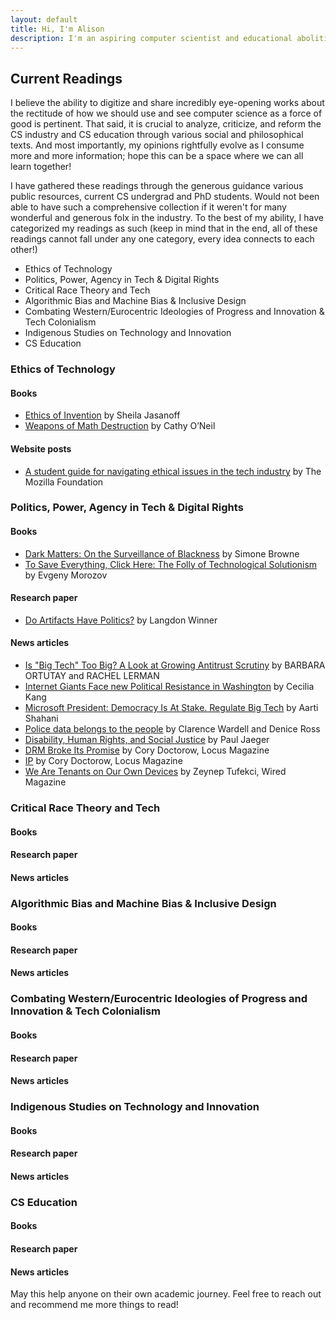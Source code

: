 ```yaml
---
layout: default
title: Hi, I'm Alison
description: I'm an aspiring computer scientist and educational abolitionist
---
```


## Current Readings

I believe the ability to digitize and share incredibly eye-opening works about the rectitude of how we should use and see computer science as a force of good is pertinent. That said, it is crucial to analyze, criticize, and reform the CS industry and CS education through various social and philosophical texts. And most importantly, my opinions rightfully evolve as I consume more and more information; hope this can be a space where we can all learn together!

I have gathered these readings through the generous guidance various public resources, current CS undergrad and PhD students. Would not been able to have such a comprehensive collection if it weren't for many wonderful and generous folx in the industry. To the best of my ability, I have categorized my readings as such (keep in mind that in the end, all of these readings cannot fall under any one category, every idea connects to each other!)

* Ethics of Technology
* Politics, Power, Agency in Tech & Digital Rights
* Critical Race Theory and Tech
* Algorithmic Bias and Machine Bias & Inclusive Design
* Combating Western/Eurocentric Ideologies of Progress and Innovation & Tech Colonialism
* Indigenous Studies on Technology and Innovation
* CS Education

### Ethics of Technology

#### Books
* [Ethics of Invention](https://www.hks.harvard.edu/publications/ethics-invention-technology-and-human-future) by Sheila Jasanoff
* [Weapons of Math Destruction](https://weaponsofmathdestructionbook.com/) by Cathy O’Neil

#### Website posts
* [A student guide for navigating ethical issues in the tech industry](https://foundation.mozilla.org/en/initiatives/great-tech-great-responsibility/) by The Mozilla Foundation

### Politics, Power, Agency in Tech & Digital Rights

#### Books
* [Dark Matters: On the Surveillance of Blackness](https://www.dukeupress.edu/dark-matters) by Simone Browne
* [To Save Everything, Click Here: The Folly of Technological Solutionism](https://www.amazon.com/Save-Everything-Click-Here-Technological/dp/1610393708) by Evgeny Morozov

#### Research paper
* [Do Artifacts Have Politics?](https://www.cc.gatech.edu/~beki/cs4001/Winner.pdf) by Langdon Winner

#### News articles
* [Is "Big Tech" Too Big? A Look at Growing Antitrust Scrutiny](https://www.apnews.com/43b9a9291b804e6a8c9ed4b4cae01e72) by BARBARA ORTUTAY and RACHEL LERMAN
* [Internet Giants Face new Political Resistance in Washington](https://www.nytimes.com/2017/09/20/technology/internet-giants-face-new-political-resistance-in-washington.html) by Cecilia Kang
* [Microsoft President: Democracy Is At Stake. Regulate Big Tech](https://www.npr.org/2019/09/13/760478177/microsoft-president-democracy-is-at-stake-regulate-big-tech) by Aarti Shahani
* [Police data belongs to the people](https://www.bostonglobe.com/2020/06/12/opinion/police-data-belongs-people/) by Clarence Wardell and Denice Ross
* [Disability, Human Rights, and Social Justice](https://journals.uic.edu/ojs/index.php/fm/article/view/6164/4898) by Paul Jaeger
* [DRM Broke Its Promise](https://locusmag.com/2019/09/cory-doctorow-drm-broke-its-promise/) by Cory Doctorow, Locus Magazine
* [IP](https://locusmag.com/2020/09/cory-doctorow-ip) by Cory Doctorow, Locus Magazine
* [We Are Tenants on Our Own Devices](https://www.wired.com/story/right-to-repair-tenants-on-our-own-devices/) by Zeynep Tufekci, Wired Magazine


### Critical Race Theory and Tech
#### Books
#### Research paper
#### News articles


### Algorithmic Bias and Machine Bias & Inclusive Design
#### Books
#### Research paper
#### News articles


### Combating Western/Eurocentric Ideologies of Progress and Innovation & Tech Colonialism
#### Books
#### Research paper
#### News articles


### Indigenous Studies on Technology and Innovation
#### Books
#### Research paper
#### News articles


### CS Education
#### Books
#### Research paper
#### News articles









May this help anyone on their own academic journey. Feel free to reach out and recommend me more things to read!
